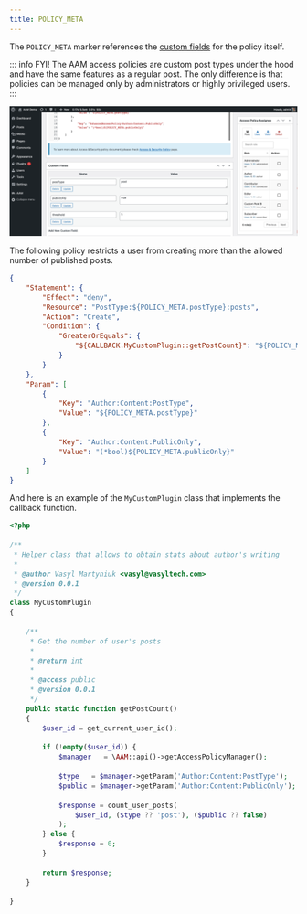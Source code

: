 ```yaml
---
title: POLICY_META
---
```


The `POLICY_META` marker references the [custom fields](https://wordpress.org/documentation/article/assign-custom-fields/) for the policy itself.

::: info FYI!
The AAM access policies are custom post types under the hood and have the same features as a regular post. The only difference is that policies can be managed only by administrators or highly privileged users.
:::

![AAM Policy Meta Source](./assets/aam-policy-meta-source.png)

The following policy restricts a user from creating more than the allowed number of published posts.

```json
{
    "Statement": {
        "Effect": "deny",
        "Resource": "PostType:${POLICY_META.postType}:posts",
        "Action": "Create",
        "Condition": {
            "GreaterOrEquals": {
                "${CALLBACK.MyCustomPlugin::getPostCount}": "${POLICY_META.threshold}"
            }
        }
    },
    "Param": [
        {
            "Key": "Author:Content:PostType",
            "Value": "${POLICY_META.postType}"
        },
        {
            "Key": "Author:Content:PublicOnly",
            "Value": "(*bool)${POLICY_META.publicOnly}"
        }
    ]
}
```

And here is an example of the `MyCustomPlugin` class that implements the callback function.

```php
<?php

/**
 * Helper class that allows to obtain stats about author's writing
 *
 * @author Vasyl Martyniuk <vasyl@vasyltech.com>
 * @version 0.0.1
 */
class MyCustomPlugin
{

    /**
     * Get the number of user's posts
     *
     * @return int
     *
     * @access public
     * @version 0.0.1
     */
    public static function getPostCount()
    {
        $user_id = get_current_user_id();

        if (!empty($user_id)) {
            $manager   = \AAM::api()->getAccessPolicyManager();

            $type   = $manager->getParam('Author:Content:PostType');
            $public = $manager->getParam('Author:Content:PublicOnly');

            $response = count_user_posts(
                $user_id, ($type ?? 'post'), ($public ?? false)
            );
        } else {
            $response = 0;
        }

        return $response;
    }

}
```